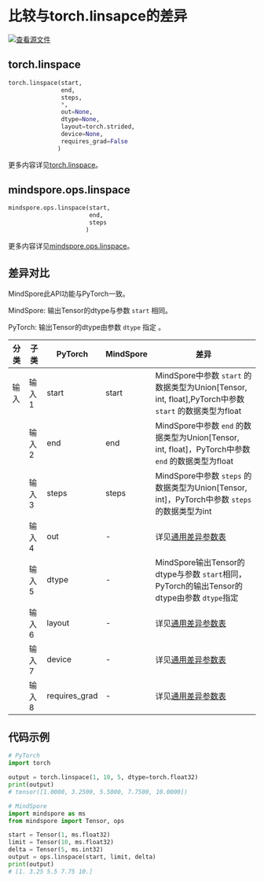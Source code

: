 # 比较与torch.linsapce的差异

[![查看源文件](https://mindspore-website.obs.cn-north-4.myhuaweicloud.com/website-images/r2.1/resource/_static/logo_source.png)](https://gitee.com/mindspore/docs/blob/r2.1/docs/mindspore/source_zh_cn/note/api_mapping/pytorch_diff/linspace.md)

## torch.linspace

```python
torch.linspace(start,
               end,
               steps,
               *,
               out=None,
               dtype=None,
               layout=torch.strided,
               device=None,
               requires_grad=False
              )
```

更多内容详见[torch.linspace](https://pytorch.org/docs/1.8.1/generated/torch.range.html#torch.linspace)。

## mindspore.ops.linspace

```python
mindspore.ops.linspace(start,
                       end,
                       steps
                      )
```

更多内容详见[mindspore.ops.linspace](https://www.mindspore.cn/docs/zh-CN/r2.1/api_python/ops/mindspore.ops.linspace.html)。

## 差异对比

MindSpore此API功能与PyTorch一致。

MindSpore: 输出Tensor的dtype与参数 `start` 相同。

PyTorch: 输出Tensor的dtype由参数 `dtype` 指定 。

| 分类  | 子类   | PyTorch       | MindSpore | 差异                                 |
|-----|------|---------------|-----------|------------------------------------|
| 输入  | 输入 1 | start         | start     | MindSpore中参数 `start` 的数据类型为Union[Tensor, int, float],PyTorch中参数 `start` 的数据类型为float |
|     | 输入 2 | end           | end       | MindSpore中参数 `end` 的数据类型为Union[Tensor, int, float]，PyTorch中参数 `end` 的数据类型为float |
|     | 输入 3 | steps         | steps     | MindSpore中参数 `steps` 的数据类型为Union[Tensor, int]，PyTorch中参数 `steps` 的数据类型为int |
|     | 输入 4 | out           | -         | 详见[通用差异参数表](https://www.mindspore.cn/docs/zh-CN/r2.1/note/api_mapping/pytorch_api_mapping.html#通用差异参数表) |
|     | 输入 5 | dtype         | -         | MindSpore输出Tensor的dtype与参数 `start`相同，PyTorch的输出Tensor的dtype由参数 `dtype`指定 |
|     | 输入 6 | layout        | -         | 详见[通用差异参数表](https://www.mindspore.cn/docs/zh-CN/r2.1/note/api_mapping/pytorch_api_mapping.html#通用差异参数表) |
|     | 输入 7 | device        | -         | 详见[通用差异参数表](https://www.mindspore.cn/docs/zh-CN/r2.1/note/api_mapping/pytorch_api_mapping.html#通用差异参数表) |
|     | 输入 8 | requires_grad | -         | 详见[通用差异参数表](https://www.mindspore.cn/docs/zh-CN/r2.1/note/api_mapping/pytorch_api_mapping.html#通用差异参数表) |

## 代码示例

```python
# PyTorch
import torch

output = torch.linspace(1, 10, 5, dtype=torch.float32)
print(output)
# tensor([1.0000, 3.2500, 5.5000, 7.7500, 10.0000])

# MindSpore
import mindspore as ms
from mindspore import Tensor, ops

start = Tensor(1, ms.float32)
limit = Tensor(10, ms.float32)
delta = Tensor(5, ms.int32)
output = ops.linspace(start, limit, delta)
print(output)
# [1. 3.25 5.5 7.75 10.]
```
